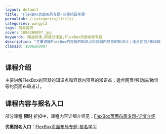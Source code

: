 ```yaml
---
layout: default
title: 'FlexBox页面布局专题-网易精品单课'
permalink: /:categories/:title/
categories: wangyi2
tags: 网易提供
cover: 1006260007.jpg
keywords: 精选网课,网易云课堂,FlexBox页面布局专题
description: "主要讲解FlexBox的容器的知识点和容器内项目的知识点；适合网页/移动端/微信等的页面布局设计。FlexBox页面布局专题"
classid: 1006260007
---
```


## 课程介绍

主要讲解FlexBox的容器的知识点和容器内项目的知识点；适合网页/移动端/微信等的页面布局设计。

## 课程内容与报名入口

部分课程 **限时** 折扣中，课程内容详细介绍见：[FlexBox页面布局专题-详情介绍](https://study.163.com/course/introduction/1006260007.htm?share=1&shareId=1025206652&utm_campaign=share&utm_medium=iphoneShare&utm_source=&utm_u=1025206652)

**优惠报名入口**：[FlexBox页面布局专题-报名学习](https://study.163.com/course/introduction/1006260007.htm?share=1&shareId=1025206652&utm_campaign=share&utm_medium=iphoneShare&utm_source=&utm_u=1025206652)

